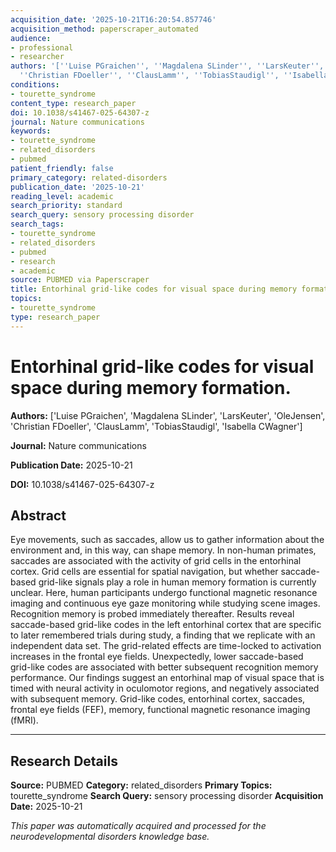 ```yaml
---
acquisition_date: '2025-10-21T16:20:54.857746'
acquisition_method: paperscraper_automated
audience:
- professional
- researcher
authors: '[''Luise PGraichen'', ''Magdalena SLinder'', ''LarsKeuter'', ''OleJensen'',
  ''Christian FDoeller'', ''ClausLamm'', ''TobiasStaudigl'', ''Isabella CWagner'']'
conditions:
- tourette_syndrome
content_type: research_paper
doi: 10.1038/s41467-025-64307-z
journal: Nature communications
keywords:
- tourette_syndrome
- related_disorders
- pubmed
patient_friendly: false
primary_category: related-disorders
publication_date: '2025-10-21'
reading_level: academic
search_priority: standard
search_query: sensory processing disorder
search_tags:
- tourette_syndrome
- related_disorders
- pubmed
- research
- academic
source: PUBMED via Paperscraper
title: Entorhinal grid-like codes for visual space during memory formation.
topics:
- tourette_syndrome
type: research_paper
---
```


# Entorhinal grid-like codes for visual space during memory formation.

**Authors:** ['Luise PGraichen', 'Magdalena SLinder', 'LarsKeuter', 'OleJensen', 'Christian FDoeller', 'ClausLamm', 'TobiasStaudigl', 'Isabella CWagner']

**Journal:** Nature communications

**Publication Date:** 2025-10-21

**DOI:** 10.1038/s41467-025-64307-z

## Abstract

Eye movements, such as saccades, allow us to gather information about the environment and, in this way, can shape memory. In non-human primates, saccades are associated with the activity of grid cells in the entorhinal cortex. Grid cells are essential for spatial navigation, but whether saccade-based grid-like signals play a role in human memory formation is currently unclear. Here, human participants undergo functional magnetic resonance imaging and continuous eye gaze monitoring while studying scene images. Recognition memory is probed immediately thereafter. Results reveal saccade-based grid-like codes in the left entorhinal cortex that are specific to later remembered trials during study, a finding that we replicate with an independent data set. The grid-related effects are time-locked to activation increases in the frontal eye fields. Unexpectedly, lower saccade-based grid-like codes are associated with better subsequent recognition memory performance. Our findings suggest an entorhinal map of visual space that is timed with neural activity in oculomotor regions, and negatively associated with subsequent memory. Grid-like codes, entorhinal cortex, saccades, frontal eye fields (FEF), memory, functional magnetic resonance imaging (fMRI).

---

## Research Details

**Source:** PUBMED
**Category:** related_disorders
**Primary Topics:** tourette_syndrome
**Search Query:** sensory processing disorder
**Acquisition Date:** 2025-10-21

*This paper was automatically acquired and processed for the neurodevelopmental disorders knowledge base.*
